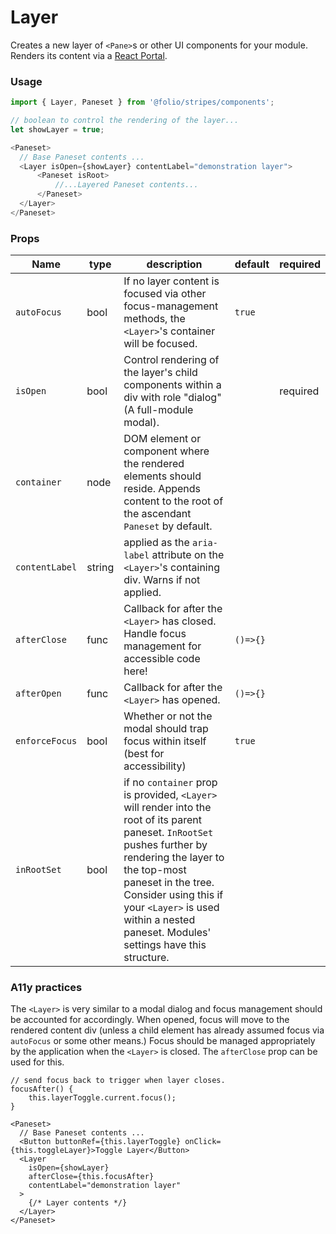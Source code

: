 # Layer
Creates a new layer of `<Pane>`s or other UI components for your module. Renders its content via a [React Portal](https://reactjs.org/docs/portals.html).

### Usage
```js
import { Layer, Paneset } from '@folio/stripes/components';

// boolean to control the rendering of the layer...
let showLayer = true;

<Paneset>
  // Base Paneset contents ...
  <Layer isOpen={showLayer} contentLabel="demonstration layer">
      <Paneset isRoot>
          //...Layered Paneset contents...
      </Paneset>
  </Layer>
</Paneset>
```

### Props
Name | type | description | default | required
--- | --- | --- | --- | ---
`autoFocus` | bool | If no layer content is focused via other focus-management methods, the `<Layer>`'s container will be focused. | `true` |
`isOpen` | bool | Control rendering of the layer's child components within a div with role "dialog" (A full-module modal). | | required
`container` | node | DOM element or component where the rendered elements should reside. Appends content to the root of the ascendant `Paneset` by default. | |
`contentLabel` | string | applied as the `aria-label` attribute on the `<Layer>`'s containing div. Warns if not applied. | |
`afterClose` | func | Callback for after the `<Layer>` has closed. Handle focus management for accessible code here! | `()=>{}` |
`afterOpen` | func | Callback for after the `<Layer>` has opened. | `()=>{}` |
`enforceFocus` | bool | Whether or not the modal should trap focus within itself (best for accessibility) | `true` |
`inRootSet` | bool | if no `container` prop is provided, `<Layer>` will render into the root of its parent paneset. `InRootSet` pushes further by rendering the layer to the top-most paneset in the tree. Consider using this if your `<Layer>` is used within a nested paneset. Modules' settings have this structure. | | 

### A11y practices
The `<Layer>` is very similar to a modal dialog and focus management should be accounted for accordingly. When opened, focus will move to the rendered content div (unless a child element has already assumed focus via `autoFocus` or some other means.) Focus should be managed appropriately by the application when the `<Layer>` is closed. The `afterClose` prop can be used for this.

```
// send focus back to trigger when layer closes.
focusAfter() {
    this.layerToggle.current.focus();
}

<Paneset>
  // Base Paneset contents ...
  <Button buttonRef={this.layerToggle} onClick={this.toggleLayer}>Toggle Layer</Button>
  <Layer
    isOpen={showLayer}
    afterClose={this.focusAfter}
    contentLabel="demonstration layer"
  >
    {/* Layer contents */}
  </Layer>
</Paneset>
```
